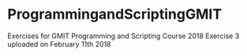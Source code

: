 # ProgrammingandScriptingGMIT
Exercises for GMIT Programming and Scripting Course 2018
Exercise 3 uploaded on February 11th 2018
